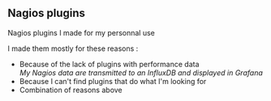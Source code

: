 ## Nagios plugins

Nagios plugins I made for my personnal use

I made them mostly for these reasons :

* Because of the lack of plugins with performance data  
  *My Nagios data are transmitted to an InfluxDB and displayed in Grafana*
* Because I can't find plugins that do what I'm looking for
* Combination of reasons above